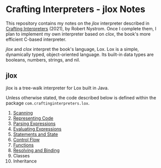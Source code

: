 # Crafting Interpreters - jlox Notes

This repository contains my notes on the _jlox_ interpreter described in [Crafting Interpreters](https://craftinginterpreters.com/) (2021), by Robert Nystrom. Once I complete them, I plan to implement my own interpreter based on _clox_, the book's more efficient C-based interpreter.

_jlox_ and _clox_ interpret the book's language, Lox. Lox is a simple, dynamically typed, object-oriented language. Its built-in data types are booleans, numbers, strings, and nil.

## jlox

jlox is a tree-walk interpreter for Lox built in Java.

Unless otherwise stated, the code described below is defined within the package `com.craftinginterpreters.lox`.

1. [Scanning](/sections/1_scanning.md)
2. [Representing Code](/sections/2_representing-code.md)
3. [Parsing Expressions](/sections/3_parsing-expressions.md)
4. [Evaluating Expressions](/sections/4_evaluating-expressions.md)
5. [Statements and State](/sections/5_statements-and-state.md)
6. [Control Flow](/sections/6_control-flow.md)
7. [Functions](/sections/7_functions.md)
8. [Resolving and Binding](/sections/8_resolving-and-binding.md)
9. Classes
10. Inheritance